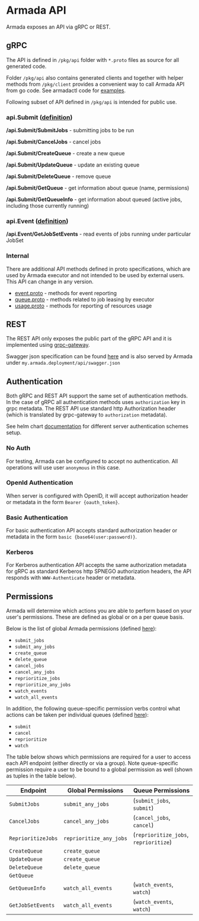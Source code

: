 # Armada API

Armada exposes an API via gRPC or REST.

## gRPC
The API is defined in `/pkg/api` folder with `*.proto` files as source for all generated code. 

Folder `/pkg/api` also contains generated clients and together with helper methods from `/pkg/client` provides a convenient way to call Armada API from go code. See armadactl code for
[examples](https://github.com/g-research/armada/blob/master/cmd/armadactl/cmd/submit.go).

Following subset of API defined in `/pkg/api` is intended for public use.

### api.Submit ([definition](https://github.com/g-research/armada/blob/master/pkg/api/submit.proto))
 
__/api.Submit/SubmitJobs__ - submitting jobs to be run

__/api.Submit/CancelJobs__ - cancel jobs

__/api.Submit/CreateQueue__ - create a new queue

__/api.Submit/UpdateQueue__ - update an existing queue

__/api.Submit/DeleteQueue__ - remove queue

__/api.Submit/GetQueue__ - get information about queue (name, permissions)

__/api.Submit/GetQueueInfo__ - get information about queued (active jobs, including those currently running)

### api.Event  ([definition](https://github.com/g-research/armada/blob/master/pkg/api/submit.proto))

__/api.Event/GetJobSetEvents__ - read events of jobs running under particular JobSet


### Internal
There are additional API methods defined in proto specifications, which are used by Armada executor and not intended to be used by external users. This API can change in any version.

- [event.proto](https://github.com/g-research/armada/blob/master/pkg/api/event.proto) - methods for event reporting
- [queue.proto](https://github.com/g-research/armada/blob/master/pkg/api/queue.proto) - methods related to job leasing by executor
- [usage.proto](https://github.com/g-research/armada/blob/master/pkg/api/usage.proto) - methods for reporting of resources usage

## REST
The REST API only exposes the public part of the gRPC API and it is implemented using [grpc-gateway](https://github.com/grpc-ecosystem/grpc-gateway).

Swagger json specification can be found [here](https://github.com/g-research/armada/blob/master/pkg/api/api.swagger.json) and is also served by Armada under `my.armada.deployment/api/swagger.json`

## Authentication

Both gRPC and REST API support the same set of authentication methods. In the case of gRPC all authentication methods uses `authorization` key in grpc metadata. The REST API use standard http Authorization header (which is translated by grpc-gateway to `authorization` metadata).

See helm chart [documentation](https://armadaproject.io/helm#Authentication) for different server authentication schemes setup.

### No Auth
For testing, Armada can be configured to accept no authentication. All operations will use user `anonymous` in this case.

### OpenId Authentication
When server is configured with OpenID, it will accept authorization header or metadata in the form `Bearer {oauth_token}`.

### Basic Authentication
For basic authentication API accepts standard authorization header or metadata in the form `basic {base64(user:password)}`.

### Kerberos
For Kerberos authentication API accepts the same authorization metadata for gRPC as standard Kerberos http SPNEGO authorization headers, the API responds with `WWW-Authenticate` header or metadata.


## Permissions

Armada will determine which actions you are able to perform based on your user's permissions.
These are defined as global or on a per queue basis.

Below is the list of global Armada permissions (defined [here](https://github.com/g-research/armada/blob/master/internal/armada/permissions/permissions.go)):
* `submit_jobs`
* `submit_any_jobs`
* `create_queue`
* `delete_queue`
* `cancel_jobs`
* `cancel_any_jobs`
* `reprioritize_jobs`
* `reprioritize_any_jobs`
* `watch_events`
* `watch_all_events`

In addition, the following queue-specific permission verbs control what actions can be taken per individual queues (defined [here](https://github.com/g-research/armada/blob/master/pkg/client/queue/permission_verb.go)):
* `submit`
* `cancel`
* `reprioritize`
* `watch`

The table below shows which permissions are required for a user to access each API endpoint (either directly or via a group).
Note queue-specific permission require a user to be bound to a global permission as well (shown as tuples in the table below).

| Endpoint           | Global Permissions      | Queue Permissions                     |
|--------------------|-------------------------|---------------------------------------|
| `SubmitJobs`       | `submit_any_jobs`       | (`submit_jobs`, `submit`)             |
| `CancelJobs`       | `cancel_any_jobs`       | (`cancel_jobs`, `cancel`)             |
| `ReprioritizeJobs` | `reprioritize_any_jobs` | (`reprioritize_jobs`, `reprioritize`) |
| `CreateQueue`      | `create_queue`          |                                       |
| `UpdateQueue`      | `create_queue`          |                                       |
| `DeleteQueue`      | `delete_queue`          |                                       |
| `GetQueue`         |                         |                                       |
| `GetQueueInfo`     | `watch_all_events`      | (`watch_events`, `watch`)             |
| `GetJobSetEvents`  | `watch_all_events`      | (`watch_events`, `watch`)             |
